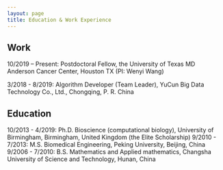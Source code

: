 ```yaml
---
layout: page
title: Education & Work Experience
---
```



## Work
10/2019 – Present: Postdoctoral Fellow, the University of Texas MD Anderson Cancer Center, Houston TX (PI: Wenyi Wang)

3/2018 - 8/2019: Algorithm Developer (Team Leader), YuCun Big Data Technology Co., Ltd., Chongqing, P. R. China

<p></p>

## Education

10/2013 - 4/2019: Ph.D. Bioscience (computational biology), University of Birmingham, Birmingham, United Kingdom (the Elite Scholarship)
9/2010 - 7/2013: M.S. Biomedical Engineering, Peking University, Beijing, China
9/2006 - 7/2010: B.S. Mathematics and Applied mathematics, Changsha University of Science and Technology, Hunan, China

